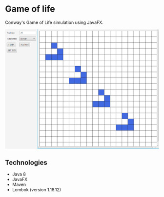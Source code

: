 # Game of life
Conway's Game of Life simulation using JavaFX.

![game of life simulation](./simulation.png) 

## Technologies
- Java 8
- JavaFX
- Maven
- Lombok (version 1.18.12)


